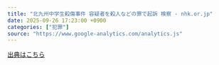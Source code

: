 ```yaml
---
title: "北九州中学生殺傷事件 容疑者を殺人などの罪で起訴 検察 - nhk.or.jp"
date: 2025-09-26 17:23:00 +0900
categories: ["犯罪"]
source: "https://www.google-analytics.com/analytics.js"
---
```


[出典はこちら](https://www.google-analytics.com/analytics.js)
